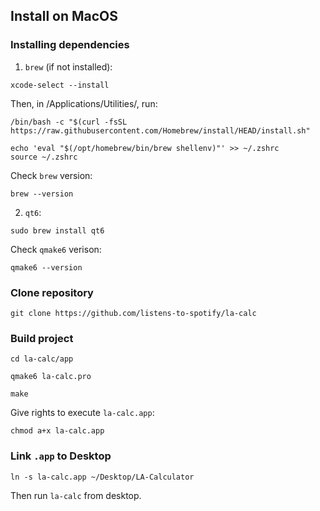 ## Install on MacOS

### Installing dependencies

1. `brew` (if not installed):
```
xcode-select --install
```
Then, in /Applications/Utilities/, run:
```
/bin/bash -c "$(curl -fsSL https://raw.githubusercontent.com/Homebrew/install/HEAD/install.sh"
```
```
echo 'eval "$(/opt/homebrew/bin/brew shellenv)"' >> ~/.zshrc
source ~/.zshrc
```
Check `brew` version:
```
brew --version
```

2. `qt6`:
```
sudo brew install qt6
```
Check `qmake6` verison:
```
qmake6 --version
```

### Clone repository

```
git clone https://github.com/listens-to-spotify/la-calc
```

### Build project

```
cd la-calc/app
```
```
qmake6 la-calc.pro
```
```
make
```

Give rights to execute `la-calc.app`:

```
chmod a+x la-calc.app
```

### Link `.app` to Desktop

```
ln -s la-calc.app ~/Desktop/LA-Calculator
```

Then run `la-calc` from desktop.
